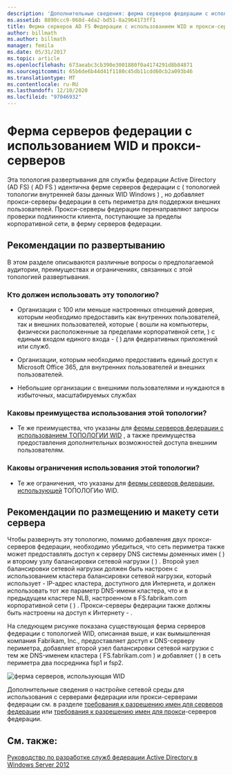 ```yaml
---
description: 'Дополнительные сведения: ферма серверов федерации с использованием WID и прокси-серверов'
ms.assetid: 8890ccc9-068d-4da2-bd51-8a2964173ff1
title: Ферма серверов AD FS Федерации с использованием WID и прокси-серверов
author: billmath
ms.author: billmath
manager: femila
ms.date: 05/31/2017
ms.topic: article
ms.openlocfilehash: 673aeabc3cb390e3001880f0a4174291d8b84871
ms.sourcegitcommit: 65b6de6b44d41f1180c45db11cdd60cb2a093b46
ms.translationtype: MT
ms.contentlocale: ru-RU
ms.lasthandoff: 12/10/2020
ms.locfileid: "97046932"
---
```

# <a name="federation-server-farm-using-wid-and-proxies"></a>Ферма серверов федерации с использованием WID и прокси-серверов

Эта топология развертывания для службы федерации Active Directory (AD FS) \( AD FS \) идентична ферме серверов федерации с \( топологией топологии внутренней базы данных WID Windows \) , но добавляет прокси-серверы федерации в сеть периметра для поддержки внешних пользователей. Прокси-серверы федерации перенаправляют запросы проверки подлинности клиента, поступающие за пределы корпоративной сети, в ферму серверов федерации.

## <a name="deployment-considerations"></a>Рекомендации по развертыванию
В этом разделе описываются различные вопросы о предполагаемой аудитории, преимуществах и ограничениях, связанных с этой топологией развертывания.

### <a name="who-should-use-this-topology"></a>Кто должен использовать эту топологию?

-   Организации с 100 или меньше настроенных отношений доверия, которым необходимо предоставить как внутренних пользователей, так и внешних пользователей, которые \( вошли на компьютеры, физически расположенные за пределами корпоративной сети, \) с единым входом единого входа \- \( \) для федеративных приложений или служб.

-   Организации, которым необходимо предоставить единый доступ к Microsoft Office 365, для внутренних пользователей и внешних пользователей.

-   Небольшие организации с внешними пользователями и нуждаются в избыточных, масштабируемых службах

### <a name="what-are-the-benefits-of-using-this-topology"></a>Каковы преимущества использования этой топологии?

-   Те же преимущества, что указаны для [фермы серверов федерации с использованием ТОПОЛОГИИ WID](Federation-Server-Farm-Using-WID-2012.md) , а также преимущества предоставления дополнительных возможностей доступа внешним пользователям.

### <a name="what-are-the-limitations-of-using-this-topology"></a>Каковы ограничения использования этой топологии?

-   Те же ограничения, что указаны для [фермы серверов федерации, использующей](Federation-Server-Farm-Using-WID-2012.md) ТОПОЛОГИю WID.

## <a name="server-placement-and-network-layout-recommendations"></a>Рекомендации по размещению и макету сети сервера
Чтобы развернуть эту топологию, помимо добавления двух прокси-серверов федерации, необходимо убедиться, что сеть периметра также может предоставлять доступ к серверу DNS системы доменных имен \( \) и второму узлу балансировки сетевой нагрузки \( \) . Второй узел балансировки сетевой нагрузки должен быть настроен с использованием кластера балансировки сетевой нагрузки, который использует \- IP-адрес кластера, доступного для Интернета, и должен использовать тот же параметр DNS-имени кластера, что и в предыдущем кластере NLB, настроенном в FS.fabrikam.com корпоративной сети \( \) . Прокси-серверы федерации также должны быть настроены на доступ к Интернету \- .

На следующем рисунке показана существующая ферма серверов федерации с топологией WID, описанная выше, и как вымышленная компания Fabrikam, Inc., предоставляет доступ к DNS-серверу периметра, добавляет второй узел балансировки сетевой нагрузки с тем же DNS-именем кластера \( FS.fabrikam.com \) и добавляет \( \) в сеть периметра два посредника fsp1 и fsp2.

![ферма серверов, использующая WID](media/FarmWIDProxies.gif)

Дополнительные сведения о настройке сетевой среды для использования с серверами федерации или прокси-серверами федерации см. в разделе [требования к разрешению имен для серверов федерации](Name-Resolution-Requirements-for-Federation-Servers.md) или [требования к разрешению имен для прокси](Name-Resolution-Requirements-for-Federation-Server-Proxies.md)-серверов федерации.

## <a name="see-also"></a>См. также:
[Руководство по разработке служб федерации Active Directory в Windows Server 2012](AD-FS-Design-Guide-in-Windows-Server-2012.md)

